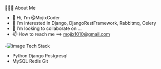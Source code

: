 👨🏻‍💻  About Me
- 👋 Hi, I’m @MojixCoder
- 👀 I’m interested in Django, DjangoRestFramework, Rabbitmq, Celery
- 💞️ I’m looking to collaborate on ...
- 📫 How to reach me ==> mojix1010@gmail.com


-![image](https://user-images.githubusercontent.com/76670309/117254716-fa550700-ae5d-11eb-92e2-b8a2a8db0efa.png)  Tech Stack

 - Python Django Postgresql 
 - MySQL Redis Git
  
<!---
MojixCoder/MojixCoder is a ✨ special ✨ repository because its `README.md` (this file) appears on your GitHub profile.
You can click the Preview link to take a look at your changes.
--->
